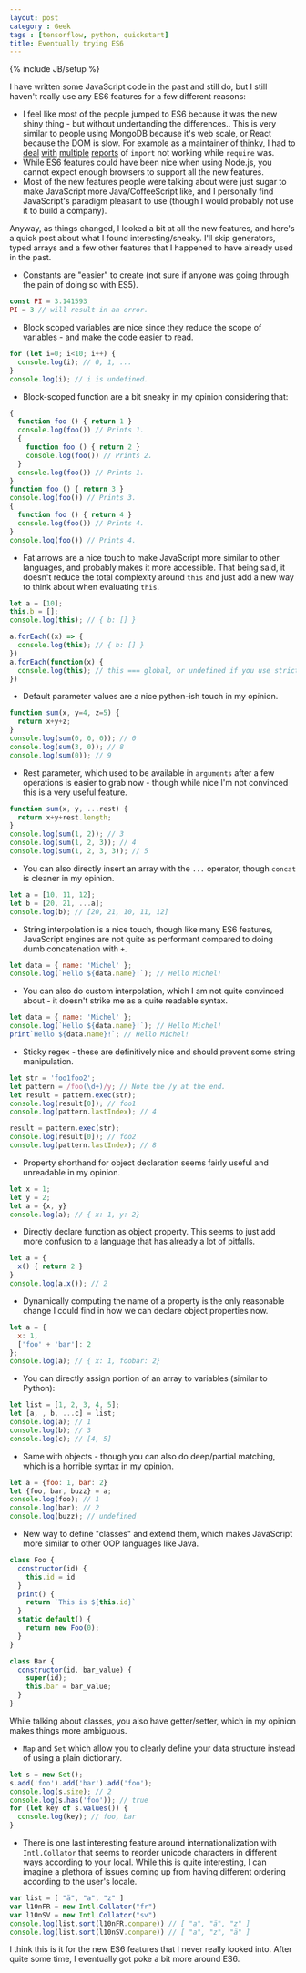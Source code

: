 ```yaml
---
layout: post
category : Geek
tags : [tensorflow, python, quickstart]
title: Eventually trying ES6
---
```

{% include JB/setup %}

I have written some JavaScript code in the past and still do, but I still
haven't really use any ES6 features for a few different reasons:

- I feel like most of the people jumped to ES6 because it was the new shiny
thing - but without undertanding the differences.. This is very similar to
people using MongoDB because it's web scale, or React because the DOM is slow.
For example as a maintainer of
[thinky](https://github.com/neumino/thinky), I had to
[deal](https://github.com/neumino/thinky/issues/399) 
[with](https://github.com/neumino/thinky/issues/351)
[multiple](https://github.com/neumino/thinky/issues/351)
[reports](https://github.com/neumino/thinky/issues/598) of `import` not working while `require` was.
- While ES6 features could have been nice when using Node.js, you cannot expect
enough browsers to support all the new features.
- Most of the new features people were talking about were just sugar to make
JavaScript more Java/CoffeeScript like, and I personally find JavaScript's
paradigm pleasant to use (though I would probably not use it to build a company).

Anyway, as things changed, I looked a bit at all the new features, and here's a
quick post about what I found interesting/sneaky. I'll skip generators,
typed arrays and a few other features that I happened to have already used in
the past.

* Constants are "easier" to create (not sure if anyone was going through the
pain of doing so with ES5).

```js
const PI = 3.141593 
PI = 3 // will result in an error.
```

* Block scoped variables are nice since they reduce the scope of variables - and
make the code easier to read.

```js
for (let i=0; i<10; i++) {
  console.log(i); // 0, 1, ...
}
console.log(i); // i is undefined.
```

* Block-scoped function are a bit sneaky in my opinion considering that:

```js
{
  function foo () { return 1 }
  console.log(foo()) // Prints 1.
  {
    function foo () { return 2 }
    console.log(foo()) // Prints 2.
  }
  console.log(foo()) // Prints 1.
}
function foo () { return 3 }
console.log(foo()) // Prints 3.
{
  function foo () { return 4 }
  console.log(foo()) // Prints 4.
}
console.log(foo()) // Prints 4.
```

* Fat arrows are a nice touch to make JavaScript more similar to other languages,
and probably makes it more accessible. That being said, it doesn't
reduce the total complexity around `this` and just add a new way to think about
when evaluating `this`.

```js
let a = [10];
this.b = [];
console.log(this); // { b: [] }

a.forEach((x) => {
  console.log(this); // { b: [] }
})
a.forEach(function(x) {
  console.log(this); // this === global, or undefined if you use strict mode.
})
```

* Default parameter values are a nice python-ish touch in my opinion.

```js
function sum(x, y=4, z=5) {
  return x+y+z;
}
console.log(sum(0, 0, 0)); // 0
console.log(sum(3, 0)); // 8
console.log(sum(0)); // 9
```

* Rest parameter, which used to be available in `arguments` after a few
operations is easier to grab now - though while nice I'm not convinced this is
a very useful feature.

```js
function sum(x, y, ...rest) {
  return x+y+rest.length;
}
console.log(sum(1, 2)); // 3
console.log(sum(1, 2, 3)); // 4
console.log(sum(1, 2, 3, 3)); // 5
```

* You can also directly insert an array with the `...` operator, though
`concat` is cleaner in my opinion.

```js
let a = [10, 11, 12];
let b = [20, 21, ...a];
console.log(b); // [20, 21, 10, 11, 12]
```

* String interpolation is a nice touch, though like many ES6 features,
JavaScript engines are not quite as performant compared to doing dumb
concatenation with `+`.

```js
let data = { name: 'Michel' };
console.log(`Hello ${data.name}!`); // Hello Michel!
```

* You can also do custom interpolation, which I am not quite convinced about -
it doesn't strike me as a quite readable syntax.

```js
let data = { name: 'Michel' };
console.log(`Hello ${data.name}!`); // Hello Michel!
print`Hello ${data.name}!`; // Hello Michel!
```

* Sticky regex - these are definitively nice and should prevent some string
manipulation.

```js
let str = 'foo1foo2';
let pattern = /foo(\d+)/y; // Note the /y at the end.
let result = pattern.exec(str);
console.log(result[0]); // foo1
console.log(pattern.lastIndex); // 4

result = pattern.exec(str);
console.log(result[0]); // foo2
console.log(pattern.lastIndex); // 8
```

* Property shorthand for object declaration seems fairly useful and unreadable
in my opinion.

```js
let x = 1;
let y = 2;
let a = {x, y}
console.log(a); // { x: 1, y: 2}
```

* Directly declare function as object property. This seems to just add more
confusion to a language that has already a lot of pitfalls.

```js
let a = {
  x() { return 2 }
}
console.log(a.x()); // 2
```

* Dynamically computing the name of a property is the only reasonable change I
could find in how we can declare object properties now.

```js
let a = {
  x: 1,
  ['foo' + 'bar']: 2
};
console.log(a); // { x: 1, foobar: 2}
```

* You can directly assign portion of an array to variables (similar to Python):

```js
let list = [1, 2, 3, 4, 5];
let [a, , b, ...c] = list;
console.log(a); // 1
console.log(b); // 3
console.log(c); // [4, 5]
```

* Same with objects - though you can also do deep/partial matching, which is a
horrible syntax in my opinion.

```js
let a = {foo: 1, bar: 2}
let {foo, bar, buzz} = a;
console.log(foo); // 1
console.log(bar); // 2
console.log(buzz); // undefined
```

* New way to define "classes" and extend them, which makes JavaScript more
similar to other OOP languages like Java.

```js
class Foo {
  constructor(id) {
    this.id = id
  }
  print() {
    return `This is ${this.id}`
  }
  static default() {
    return new Foo(0);
  }
}

class Bar {
  constructor(id, bar_value) {
    super(id);
    this.bar = bar_value;
  }
}
```

While talking about classes, you also have getter/setter, which in my opinion
makes things more ambiguous.

* `Map` and `Set` which allow you to clearly define your data structure
instead of using a plain dictionary.

```js
let s = new Set();
s.add('foo').add('bar').add('foo');
console.log(s.size); // 2
console.log(s.has('foo')); // true
for (let key of s.values()) {
  console.log(key); // foo, bar
}
```

* There is one last interesting feature around internationalization with
`Intl.Collator` that seems to reorder unicode characters in different ways
according to your local. While this is quite interesting, I can imagine a
plethora of issues coming up from having different ordering according to the
user's locale.

```js
var list = [ "ä", "a", "z" ]
var l10nFR = new Intl.Collator("fr")
var l10nSV = new Intl.Collator("sv")
console.log(list.sort(l10nFR.compare)) // [ "a", "ä", "z" ]
console.log(list.sort(l10nSV.compare)) // [ "a", "z", "ä" ]
```

I think this is it for the new ES6 features that I never really looked into.
After quite some time, I eventually got poke a bit more around ES6.

